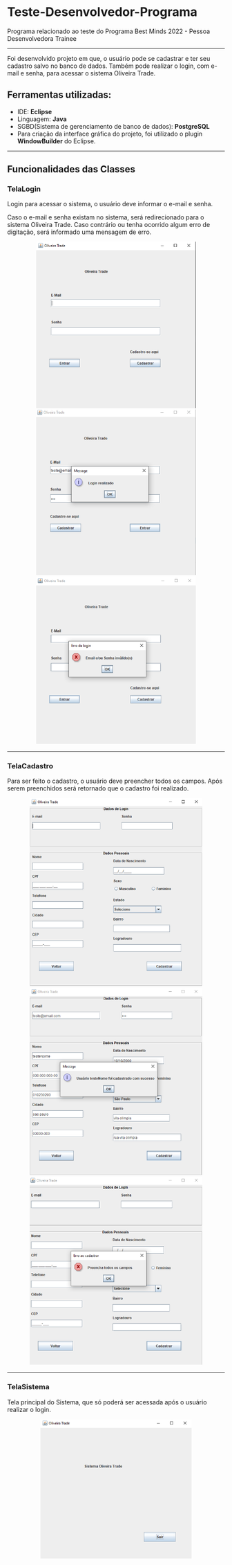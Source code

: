 # Teste-Desenvolvedor-Programa
Programa relacionado ao teste do Programa Best Minds 2022 - Pessoa Desenvolvedora Trainee
<hr>

<p>Foi desenvolvido projeto em que, o usuário pode se cadastrar e ter seu cadastro salvo no banco de dados. Também pode realizar o login, com e-mail e senha, para acessar o sistema Oliveira Trade.</p>

<h2>Ferramentas utilizadas:</h2>
<ul>
  <li>IDE: <b>Eclipse</b></li>
  <li>Linguagem: <b>Java</b></li>
  <li>SGBD(Sistema de gerenciamento de banco de dados): <b>PostgreSQL</b></li>
  <li>Para criação da interface gráfica do projeto, foi utilizado o plugin <b>WindowBuilder</b> do Eclipse.</li>
</ul>
<hr>

<h2>Funcionalidades das Classes</h2>
<h3>TelaLogin</h3>
<p>Login para acessar o sistema, o usuário deve informar o e-mail e senha.</p>
<p>Caso o e-mail e senha existam no sistema, será redirecionado para o sistema Oliveira Trade. Caso contrário ou tenha ocorrido algum erro de digitação, será informado uma mensagem de erro.</p>

<p align="center">
    <img width="370" src="imgs/read_me/TelaLogin.png">
    <img width="370" src="imgs/read_me/TelaLogin_sucesso.png">
    <img width="370" src="imgs/read_me/TelaLogin_erro.png">
</p>  
<hr>


<h3>TelaCadastro</h3>
<p>Para ser feito o cadastro, o usuário deve preencher todos os campos. Após serem preenchidos será retornado que o cadastro foi realizado.</p>
<p align="center">
    <img width="400" src="imgs/read_me/TelaCadastro.png">
    <img width="400" src="imgs/read_me/TelaCadastro_sucesso.png">
    <img width="400" src="imgs/read_me/TelaCadastro_erro.png">
</p>  
<hr>

<h3>TelaSistema</h3>
<p>Tela principal do Sistema, que só poderá ser acessada após o usuário realizar o login.</p>
<p align="center">
    <img width="350" src="imgs/read_me/TelaSistema.png">
</p> 





